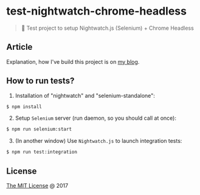 # test-nightwatch-chrome-headless

> :ledger: Test project to setup Nightwatch.js (Selenium) + Chrome Headless

## Article

Explanation, how I've build this project is on [my blog][blog-post].

## How to run tests?

1. Installation of "nightwatch" and "selenium-standalone":

```bash
$ npm install
```

2. Setup `Selenium` server (run daemon, so you should call at once):

```bash
$ npm run selenium:start
```

3. (In another window) Use `Nightwatch.js` to launch integration tests:

```bash
$ npm run test:integration
```

## License

[The MIT License](http://piecioshka.mit-license.org) @ 2017


[blog-post]: https://piecioshka.pl/blog/2017/08/09/jak-napisac-testy-integracyjne-z-wykorzystaniem-nightwatch-oraz-chrome-headless.html
